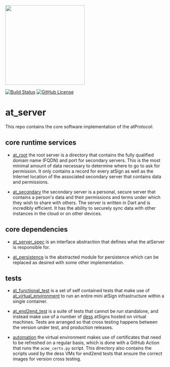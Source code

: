 <img width=250px src="https://atsign.dev/assets/img/atPlatform_logo_gray.svg?sanitize=true">

[![Build Status](https://github.com/atsign-foundation/at_server/actions/workflows/at_server.yaml/badge.svg?branch=trunk)](https://github.com/atsign-foundation/at_server/actions/workflows/at_server.yaml)
[![GitHub License](https://img.shields.io/badge/license-BSD3-blue.svg)](./LICENSE)

# at_server
This repo contains the core software implementation of the atProtocol:

## core runtime services

* [at_root](./at_root) the root server is a directory that contains the fully
qualified domain name (FQDN) and port for secondary servers. This is the most
minimal amount of data necessary to determine where to go to ask for
permission. It only contains a record for every atSign as well as the
Internet location of the associated secondary server that contains data and
permissions.

* [at_secondary](./at_secondary) the secondary server is a personal, secure
server that contains a person's data and their permissions and terms under
which they wish to share with others. The server is written in Dart and is
incredibly efficient. It has the ability to securely sync data with other
instances in the cloud or on other devices.

## core dependencies

* [at_server_spec](./at_server_spec) is an interface abstraction that defines
what the atServer is responsible for. 

* [at_persistence](./at_persistence) is the abstracted module for persistence
which can be replaced as desired with some other implementation.

## tests

* [at_functional_test](./at_functional_test/) is a set of self contained tests
that make use of [at_virtual_environment](./at_virtual_environment/) to
run an entire mini atSign infrastructure within a single container.

* [at_end2end_test](./at_end2end_test/) is a suite of tests that cannot be
run standalone, and instead make use of a number of
[dess](https://github.com/atsign-foundation/dess) atSigns hosted on
virtual machines. Tests are arranged so that cross testing happens between
the version under test, and production releases.

* [automation](./automation/) the virtual environment makes use of
certificates that need to be refreshed on a regular basis, which is done with
a GitHub Action that runs the `acme_certs.py` script. This directory also
contains the scripts used by the dess VMs for end2end tests that ensure
the correct images for version cross testing.
